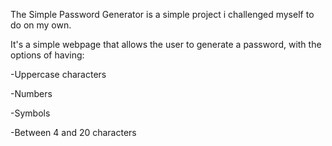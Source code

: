 The Simple Password Generator is a simple project i challenged myself to do on my own.

It's a simple webpage that allows the user to generate a password, with the options of having:

-Uppercase characters

-Numbers

-Symbols

-Between 4 and 20 characters
